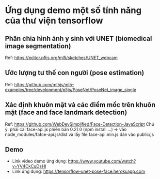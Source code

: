 # Ứng dụng demo một số tính năng của thư viện tensorflow

## Phân chia hình ảnh y sinh với UNET (biomedical image segmentation)
Ref: https://editor.p5js.org/ml5/sketches/UNET_webcam

## Ước lượng tư thế con người (pose estimation)
Ref: https://github.com/ml5js/ml5-examples/tree/development/p5js/PoseNet/PoseNet_image_single

## Xác định khuôn mặt và các điểm mốc trên khuôn mặt (face and face landmark detection)
Ref: https://github.com/WebDevSimplified/Face-Detection-JavaScript
Chú ý: phải cài face-api.js phiên bản 0.21.0 (npm install ...) => vào node_modules/fafce-api.js/dist và lấy file face-api.min.js dán vào public/js

## Demo
- Link video demo ứng dụng: https://www.youtube.com/watch?v=YV4CkCuDsHI
- Link ứng dụng: https://tensorflow-unet-pose-face.herokuapp.com